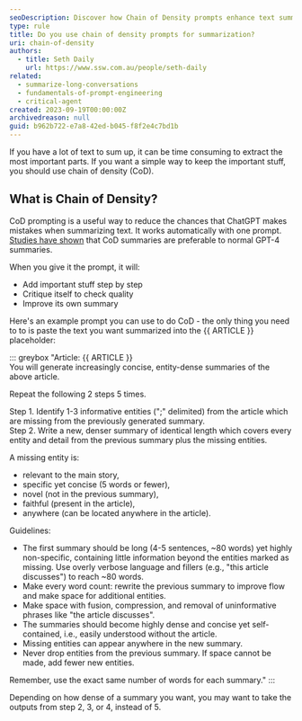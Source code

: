 ```yaml
---
seoDescription: Discover how Chain of Density prompts enhance text summarization accuracy efficiently.
type: rule
title: Do you use chain of density prompts for summarization?
uri: chain-of-density
authors:
  - title: Seth Daily
    url: https://www.ssw.com.au/people/seth-daily
related:
  - summarize-long-conversations
  - fundamentals-of-prompt-engineering
  - critical-agent
created: 2023-09-19T00:00:00Z
archivedreason: null
guid: b962b722-e7a8-42ed-b045-f8f2e4c7bd1b
---
```


If you have a lot of text to sum up, it can be time consuming to extract the most important parts. If you want a simple way to keep the important stuff, you should use chain of density (CoD).

<!--endintro-->

## What is Chain of Density?

CoD prompting is a useful way to reduce the chances that ChatGPT makes mistakes when summarizing text. It works automatically with one prompt. [Studies have shown](https://arxiv.org/pdf/2309.04269.pdf) that CoD summaries are preferable to normal GPT-4 summaries.

When you give it the prompt, it will:

* Add important stuff step by step
* Critique itself to check quality
* Improve its own summary

Here's an example prompt you can use to do CoD - the only thing you need to to is paste the text you want summarized into the {{ ARTICLE }} placeholder:

::: greybox
"Article: {{ ARTICLE }}  
You will generate increasingly concise, entity-dense summaries of the above article.  

Repeat the following 2 steps 5 times.  

Step 1. Identify 1-3 informative entities (";" delimited) from the article which are missing from the previously generated summary.  
Step 2. Write a new, denser summary of identical length which covers every entity and detail from the previous summary plus the missing entities.

A missing entity is:

* relevant to the main story,
* specific yet concise (5 words or fewer),
* novel (not in the previous summary),
* faithful (present in the article),
* anywhere (can be located anywhere in the article).

Guidelines:

* The first summary should be long (4-5 sentences, ~80 words) yet highly non-specific, containing little information beyond the entities marked as missing. Use overly verbose language and fillers (e.g., "this article discusses") to reach ~80 words.
* Make every word count: rewrite the previous summary to improve flow and make space for additional entities.
* Make space with fusion, compression, and removal of uninformative phrases like "the article discusses".
* The summaries should become highly dense and concise yet self-contained, i.e., easily understood without the article.
* Missing entities can appear anywhere in the new summary.
* Never drop entities from the previous summary. If space cannot be made, add fewer new entities.

Remember, use the exact same number of words for each summary."
:::

Depending on how dense of a summary you want, you may want to take the outputs from step 2, 3, or 4, instead of 5.